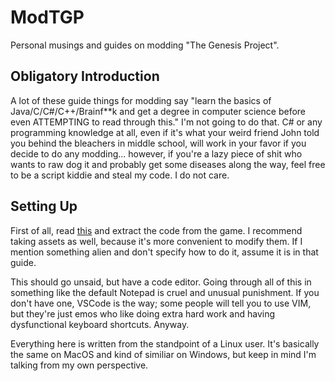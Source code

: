 # ModTGP
Personal musings and guides on modding "The Genesis Project".

## Obligatory Introduction
A lot of these guide things for modding say "learn the basics of Java/C/C#/C++/Brainf\*\*k and get a degree in computer science before even ATTEMPTING to read through this." I'm not going to do that. C# or any programming knowledge at all, even if it's what your weird friend John told you behind the bleachers in middle school, will work in your favor if you decide to do any modding... however, if you're a lazy piece of shit who wants to raw dog it and probably get some diseases along the way, feel free to be a script kiddie and steal my code. I do not care.

## Setting Up
First of all, read [this](https://github.com/imadr/Unity-game-hacking) and extract the code from the game. I recommend taking assets as well, because it's more convenient to modify them. If I mention something alien and don't specify how to do it, assume it is in that guide.

This should go unsaid, but have a code editor. Going through all of this in something like the default Notepad is cruel and unusual punishment. If you don't have one, VSCode is the way; some people will tell you to use VIM, but they're just emos who like doing extra hard work and having dysfunctional keyboard shortcuts. Anyway.

Everything here is written from the standpoint of a Linux user. It's basically the same on MacOS and kind of similiar on Windows, but keep in mind I'm talking from my own perspective.

##

## 

##
